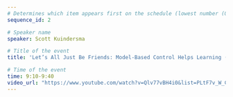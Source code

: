 ```yaml
---
# Determines which item appears first on the schedule (lowest number (0) appears first)
sequence_id: 2

# Speaker name
speaker: Scott Kuindersma

# Title of the event
title: 'Let’s All Just Be Friends: Model-Based Control Helps Learning (and Vice Versa)'

# Time of the event
time: 9:10-9:40
video_url: "https://www.youtube.com/watch?v=Qlv77vBH4i0&list=PLtF7v_W_CG5oG_lhI9tA1g4dPJKBOWDsA&index=3"
---
```

